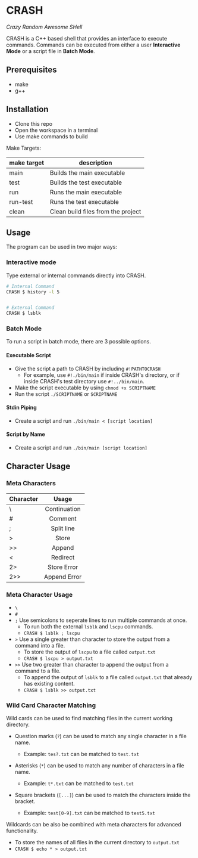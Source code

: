 # CRASH
*Crazy Random Awesome SHell*

CRASH is a C++ based shell that provides an interface to execute commands. Commands can be executed from either a user **Interactive Mode** or a script file in **Batch Mode**.

## Prerequisites
- make
- g++

## Installation

- Clone this repo
- Open the workspace in a terminal
- Use make commands to build

Make Targets:

| make target | description                        |
|-------------|------------------------------------|
| main        | Builds the main executable         |
| test        | Builds the test executable         |
| run         | Runs the main executable           |
| run-test    | Runs the test executable           |
| clean       | Clean build files from the project |

## Usage

The program can be used in two major ways:


### Interactive mode
Type external or internal commands directly into CRASH.

```bash
# Internal Command
CRASH $ history -l 5


# External Command
CRASH $ lsblk
```

### Batch Mode

To run a script in batch mode, there are 3 possible options.

#### Executable Script
- Give the script a path to CRASH by including `#!PATHTOCRASH` 
    - For example, use `#!./bin/main` if inside CRASH's directory, or if inside CRASH's test directory use `#!../bin/main`.
- Make the script executable by using `chmod +x SCRIPTNAME`
- Run the script `./SCRIPTNAME` or `SCRIPTNAME`


#### Stdin Piping
- Create a script and run `./bin/main < [script location]`

#### Script by Name
- Create a script and run `./bin/main [script location]`

## Character Usage

### Meta Characters
| Character  | Usage |
| ------ |:-------------:|
| \      | Continuation         |
| #      | Comment              |
| ;      | Split line           |
| >      | Store                |
| >>     | Append               |
| <      | Redirect             |
| 2>     | Store Error          |
| 2>>    | Append Error         |

### Meta Character Usage
- `\`
- `#`
- `;` Use semicolons to seperate lines to run multiple commands at once.
  - To run both the external `lsblk` and `lscpu` commands.
  - `CRASH $ lsblk ; lscpu`
- `>` Use a single greater than character to store the output from a command into a file.
  - To store the output of `lscpu` to a file called `output.txt`
  - `CRASH $ lscpu > output.txt`
- `>>` Use two greater than character to append the output from a command to a file.
  - To append the output of `lsblk` to a file called `output.txt` that already has existing content.
  - `CRASH $ lsblk >> output.txt`

### Wild Card Character Matching

Wild cards can be used to find matching files in the current working directory.

- Question marks (`?`) can be used to match any single character in a file name.
    - Example: `tes?.txt` can be matched to `test.txt`

- Asterisks (`*`) can be used to match any number of characters in a file name.
    - Example: `t*.txt` can be matched to `test.txt`

- Square brackets (`[...]`) can be used to match the characters inside the bracket.
    - Example: `test[0-9].txt` can be matched to `test5.txt`

Wildcards can be also be combined with meta characters for advanced functionality. 
- To store the names of all files in the current directory to `output.txt`
- `CRASH $ echo * > output.txt`